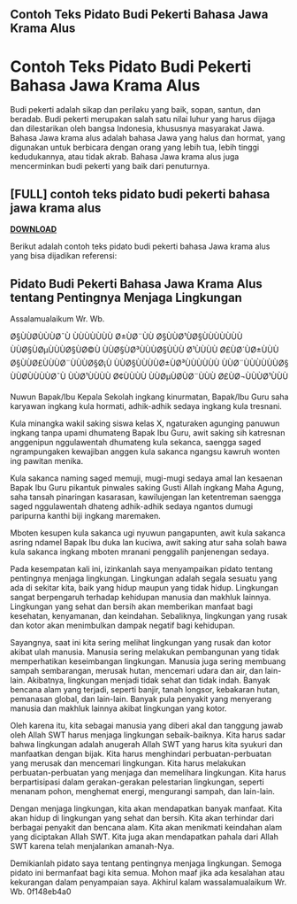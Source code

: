 ## Contoh Teks Pidato Budi Pekerti Bahasa Jawa Krama Alus

  
# Contoh Teks Pidato Budi Pekerti Bahasa Jawa Krama Alus
 
Budi pekerti adalah sikap dan perilaku yang baik, sopan, santun, dan beradab. Budi pekerti merupakan salah satu nilai luhur yang harus dijaga dan dilestarikan oleh bangsa Indonesia, khususnya masyarakat Jawa. Bahasa Jawa krama alus adalah bahasa Jawa yang halus dan hormat, yang digunakan untuk berbicara dengan orang yang lebih tua, lebih tinggi kedudukannya, atau tidak akrab. Bahasa Jawa krama alus juga mencerminkan budi pekerti yang baik dari penuturnya.
 
## [FULL] contoh teks pidato budi pekerti bahasa jawa krama alus


[**DOWNLOAD**](https://fienislile.blogspot.com/?download=2tKuQJ)

 
Berikut adalah contoh teks pidato budi pekerti bahasa Jawa krama alus yang bisa dijadikan referensi:
 
## Pidato Budi Pekerti Bahasa Jawa Krama Alus tentang Pentingnya Menjaga Lingkungan
 
Assalamualaikum Wr. Wb.
 
Ø§ÙÙØ­ÙÙÙØ¯Ù ÙÙÙÙÙÙÙ Ø±ÙØ¨ÙÙ Ø§ÙÙØ¹ÙØ§ÙÙÙÙÙÙÙ ÙÙØ§ÙØµÙÙÙØ§ÙØ©Ù ÙÙØ§ÙØ³ÙÙÙØ§ÙÙÙ Ø¹ÙÙÙÙ Ø£ÙØ´ÙØ±ÙÙÙ Ø§ÙÙØ£ÙÙÙØ¨ÙÙÙØ§Ø¡Ù ÙÙØ§ÙÙÙÙØ±ÙØ³ÙÙÙÙÙÙ ÙÙØ¨ÙÙÙÙÙÙØ§ ÙÙØ­ÙÙÙÙØ¯Ù ÙÙØ¹ÙÙÙÙ Ø¢ÙÙÙÙ ÙÙØµÙØ­ÙØ¨ÙÙÙ Ø£ÙØ¬ÙÙÙØ¹ÙÙÙ
 
Nuwun Bapak/Ibu Kepala Sekolah ingkang kinurmatan, Bapak/Ibu Guru saha karyawan ingkang kula hormati, adhik-adhik sedaya ingkang kula tresnani.
 
Kula minangka wakil saking siswa kelas X, ngaturaken agunging panuwun ingkang tanpa upami dhumateng Bapak Ibu Guru, awit saking sih katresnan anggenipun nggulawentah dhumateng kula sekanca, saengga saged ngrampungaken kewajiban anggen kula sakanca ngangsu kawruh wonten ing pawitan menika.
 
Kula sakanca naming saged memuji, mugi-mugi sedaya amal lan kesaenan Bapak Ibu Guru pikantuk pinwales saking Gusti Allah ingkang Maha Agung, saha tansah pinaringan kasarasan, kawilujengan lan ketentreman saengga saged nggulawentah dhateng adhik-adhik sedaya ngantos dumugi paripurna kanthi biji ingkang maremaken.
 
Mboten kesupen kula sakanca ugi nyuwun pangapunten, awit kula sakanca asring ndamel Bapak Ibu duka lan kuciwa, awit saking atur saha solah bawa kula sakanca ingkang mboten mranani penggalih panjenengan sedaya.
 
Pada kesempatan kali ini, izinkanlah saya menyampaikan pidato tentang pentingnya menjaga lingkungan. Lingkungan adalah segala sesuatu yang ada di sekitar kita, baik yang hidup maupun yang tidak hidup. Lingkungan sangat berpengaruh terhadap kehidupan manusia dan makhluk lainnya. Lingkungan yang sehat dan bersih akan memberikan manfaat bagi kesehatan, kenyamanan, dan keindahan. Sebaliknya, lingkungan yang rusak dan kotor akan menimbulkan dampak negatif bagi kehidupan.

Sayangnya, saat ini kita sering melihat lingkungan yang rusak dan kotor akibat ulah manusia. Manusia sering melakukan pembangunan yang tidak memperhatikan keseimbangan lingkungan. Manusia juga sering membuang sampah sembarangan, merusak hutan, mencemari udara dan air, dan lain-lain. Akibatnya, lingkungan menjadi tidak sehat dan tidak indah. Banyak bencana alam yang terjadi, seperti banjir, tanah longsor, kebakaran hutan, pemanasan global, dan lain-lain. Banyak pula penyakit yang menyerang manusia dan makhluk lainnya akibat lingkungan yang kotor.
 
Oleh karena itu, kita sebagai manusia yang diberi akal dan tanggung jawab oleh Allah SWT harus menjaga lingkungan sebaik-baiknya. Kita harus sadar bahwa lingkungan adalah anugerah Allah SWT yang harus kita syukuri dan manfaatkan dengan bijak. Kita harus menghindari perbuatan-perbuatan yang merusak dan mencemari lingkungan. Kita harus melakukan perbuatan-perbuatan yang menjaga dan memelihara lingkungan. Kita harus berpartisipasi dalam gerakan-gerakan pelestarian lingkungan, seperti menanam pohon, menghemat energi, mengurangi sampah, dan lain-lain.
 
Dengan menjaga lingkungan, kita akan mendapatkan banyak manfaat. Kita akan hidup di lingkungan yang sehat dan bersih. Kita akan terhindar dari berbagai penyakit dan bencana alam. Kita akan menikmati keindahan alam yang diciptakan Allah SWT. Kita juga akan mendapatkan pahala dari Allah SWT karena telah menjalankan amanah-Nya.
 
Demikianlah pidato saya tentang pentingnya menjaga lingkungan. Semoga pidato ini bermanfaat bagi kita semua. Mohon maaf jika ada kesalahan atau kekurangan dalam penyampaian saya. Akhirul kalam wassalamualaikum Wr. Wb.
 0f148eb4a0
